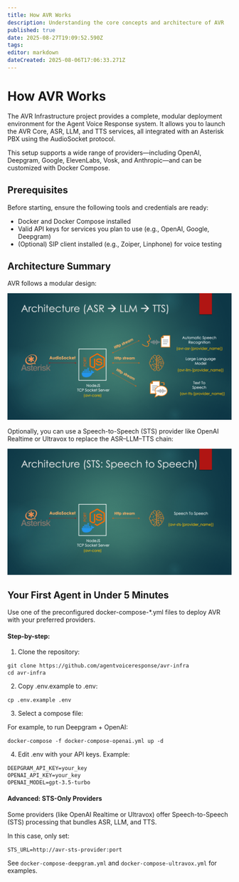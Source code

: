```yaml
---
title: How AVR Works
description: Understanding the core concepts and architecture of AVR
published: true
date: 2025-08-27T19:09:52.590Z
tags: 
editor: markdown
dateCreated: 2025-08-06T17:06:33.271Z
---
```


# How AVR Works

The AVR Infrastructure project provides a complete, modular deployment environment for the Agent Voice Response system. It allows you to launch the AVR Core, ASR, LLM, and TTS services, all integrated with an Asterisk PBX using the AudioSocket protocol.

This setup supports a wide range of providers—including OpenAI, Deepgram, Google, ElevenLabs, Vosk, and Anthropic—and can be customized with Docker Compose.

## Prerequisites

Before starting, ensure the following tools and credentials are ready:
- Docker and Docker Compose installed
- Valid API keys for services you plan to use (e.g., OpenAI, Google, Deepgram)
- (Optional) SIP client installed (e.g., Zoiper, Linphone) for voice testing

## Architecture Summary

AVR follows a modular design:

![asr-llm-tts.png](/asr-llm-tts.png)

Optionally, you can use a Speech-to-Speech (STS) provider like OpenAI Realtime or Ultravox to replace the ASR–LLM–TTS chain:

![sts.png](/sts.png)

## Your First Agent in Under 5 Minutes

Use one of the preconfigured docker-compose-*.yml files to deploy AVR with your preferred providers.

#### Step-by-step:

1. Clone the repository:

```console
git clone https://github.com/agentvoiceresponse/avr-infra
cd avr-infra
```

2. Copy .env.example to .env:

```console
cp .env.example .env
```

3.	Select a compose file:

For example, to run Deepgram + OpenAI:

```console
docker-compose -f docker-compose-openai.yml up -d
```

4.	Edit .env with your API keys. Example:

```env
DEEPGRAM_API_KEY=your_key
OPENAI_API_KEY=your_key
OPENAI_MODEL=gpt-3.5-turbo
```

#### Advanced: STS-Only Providers

Some providers (like OpenAI Realtime or Ultravox) offer Speech-to-Speech (STS) processing that bundles ASR, LLM, and TTS.

In this case, only set:

```env
STS_URL=http://avr-sts-provider:port
```

See `docker-compose-deepgram.yml` and `docker-compose-ultravox.yml` for examples.


